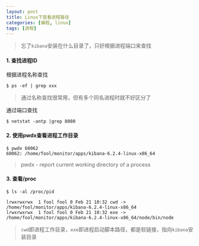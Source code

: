 ```yaml
---
layout: post
title: Linux下查看进程路径
categories: [编程, linux]
tags: [进程]
---
```



> 忘了`kibana`安装在什么目录了，只好根据进程端口来查找

#### 1. 查找进程ID

根据进程名称查找
```
$ ps -ef | grep xxx
```

> 通过名称查找很常用，但有多个同名进程时就不好区分了

通过端口查找

```
$ netstat -antp |grep 8080
```

#### 2. 使用pwdx查看进程工作目录

```
$ pwdx 60062
60062: /home/fool/monitor/apps/kibana-6.2.4-linux-x86_64
```

> pwdx - report current working directory of a process

#### 3. 查看/proc

```
$ ls -al /proc/pid

lrwxrwxrwx  1 fool fool 0 Feb 21 10:32 cwd -> /home/fool/monitor/apps/kibana-6.2.4-linux-x86_64
lrwxrwxrwx  1 fool fool 0 Feb 21 10:32 exe -> /home/fool/monitor/apps/kibana-6.2.4-linux-x86_64/node/bin/node
```

> `cwd`即进程工作目录，`exe`即进程启动脚本路径，都是软链接，指向`kibana`安装目录